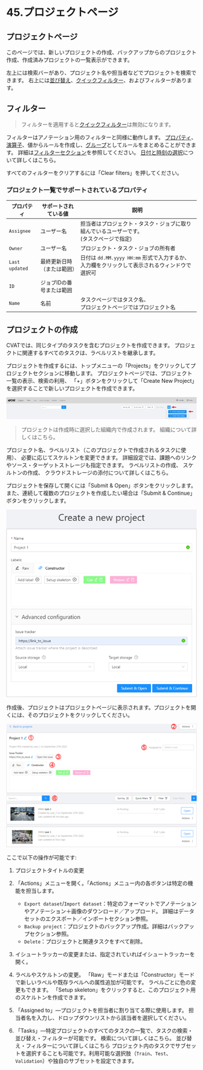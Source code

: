 
# 45.プロジェクトページ

## プロジェクトページ

このページでは、新しいプロジェクトの作成、バックアップからのプロジェクト作成、作成済みプロジェクトの一覧表示ができます。

左上には検索バーがあり、プロジェクト名や担当者などでプロジェクトを検索できます。
右上には[並び替え][sorting]、[クイックフィルター][quick-filters]、およびフィルターがあります。

## フィルター

> フィルターを適用すると[クイックフィルター][quick-filters]は無効になります。

フィルターはアノテーション用のフィルターと同様に動作します。
[プロパティ](#supported-properties-for-projects-list)、[演算子][operators]、値からルールを作成し、[グループ][groups]としてルールをまとめることができます。
詳細は[フィルターセクション][create-filter]を参照してください。
[日付と時刻の選択][data-and-time]について詳しくはこちら。

すべてのフィルターをクリアするには「Clear filters」を押してください。

### プロジェクト一覧でサポートされているプロパティ

| プロパティ       | サポートされている値                  | 説明                                                                                       |
| -------------- | ------------------------------------ | ---------------------------------------------------------------------------------------- |
| `Assignee`     | ユーザー名                            | 担当者はプロジェクト・タスク・ジョブに取り組んでいるユーザーです。<br>(タスクページで指定)     |
| `Owner`        | ユーザー名                            | プロジェクト・タスク・ジョブの所有者                                                      |
| `Last updated` | 最終更新日時（または範囲）             | 日付は `dd.MM.yyyy HH:mm` 形式で入力するか、入力欄をクリックして表示されるウィンドウで選択可 |
| `ID`           | ジョブIDの番号または範囲               |                                                                                          |
| `Name`         | 名前                                  | タスクページではタスク名、<br>プロジェクトページではプロジェクト名                             |

## プロジェクトの作成

CVATでは、同じタイプのタスクを含むプロジェクトを作成できます。
プロジェクトに関連するすべてのタスクは、ラベルリストを継承します。

プロジェクトを作成するには、トップメニューの「Projects」をクリックしてプロジェクトセクションに移動します。
プロジェクトページでは、プロジェクト一覧の表示、検索の利用、
「+」ボタンをクリックして「Create New Project」を選択することで新しいプロジェクトを作成できます。

![](./images/image190.jpg)

> プロジェクトは作成時に選択した組織内で作成されます。
> 組織について詳しくはこちら。

プロジェクト名、ラベルリスト（このプロジェクトで作成されるタスクに使用）、
必要に応じてスケルトンを変更できます。
詳細設定では、課題へのリンクやソース・ターゲットストレージも指定できます。
ラベルリストの作成、
スケルトンの作成、
クラウドストレージの添付について詳しくはこちら。

プロジェクトを保存して開くには「Submit & Open」ボタンをクリックします。
また、連続して複数のプロジェクトを作成したい場合は「Submit & Continue」ボタンをクリックします。

![](./images/image191.jpg)

作成後、プロジェクトはプロジェクトページに表示されます。プロジェクトを開くには、そのプロジェクトをクリックしてください。

![](./images/image192_mapillary_vistas.jpg)

ここで以下の操作が可能です:

1. プロジェクトタイトルの変更
1. 「Actions」メニューを開く。「Actions」メニュー内の各ボタンは特定の機能を担当します。
   - `Export dataset`/`Import dataset`：特定のフォーマットでアノテーションやアノテーション＋画像のダウンロード／アップロード。
     詳細はデータセットのエクスポート／インポートセクション参照。
   - `Backup project`：プロジェクトのバックアップ作成。詳細はバックアップセクション参照。
   - `Delete`：プロジェクトと関連タスクをすべて削除。
1. イシュートラッカーの変更または、指定されていればイシュートラッカーを開く。
1. ラベルやスケルトンの変更。
   「Raw」モードまたは「Constructor」モードで新しいラベルや既存ラベルへの属性追加が可能です。
   ラベルごとに色の変更もできます。
   「Setup skeleton」をクリックすると、このプロジェクト用のスケルトンを作成できます。

1. 「Assigned to」―プロジェクトを担当者に割り当てる際に使用します。
   担当者名を入力し、ドロップダウンリストから該当者を選択してください。
1. 「Tasks」―特定プロジェクトのすべてのタスクの一覧で、タスクの検索・並び替え・フィルターが可能です。
   検索について詳しくはこちら。
   並び替え・フィルターについて詳しくはこちら
プロジェクト内のタスクでサブセットを選択することも可能です。利用可能な選択肢（`Train`、`Test`、`Validation`）や独自のサブセットを設定できます。

[create-filter]: /docs/manual/advanced/filter/#create-a-filter
[operators]: /docs/manual/advanced/filter/#supported-operators-for-properties
[groups]: /docs/manual/advanced/filter/#groups
[data-and-time]: /docs/manual/advanced/filter#date-and-time-selection
[sorting]: /docs/manual/advanced/filter/#sort-by
[quick-filters]: /docs/manual/advanced/filter/#quick-filters